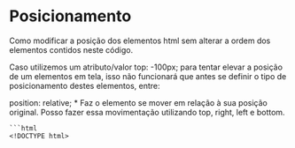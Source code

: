 # Posicionamento

Como modificar a posição dos elementos html sem alterar a ordem dos elementos contidos neste código.

Caso utilizemos um atributo/valor top: -100px; para tentar elevar a posição de um elementos em tela, isso não funcionará que antes se definir o tipo de posicionamento destes elementos, entre:

position: relative;
    * Faz o elemento se mover em relação à sua posição original. Posso fazer essa movimentação utilizando top, right, left e bottom.

    ```html
    <!DOCTYPE html>
<html lang="en">
<head>
    <meta charset="UTF-8">
    <meta http-equiv="X-UA-Compatible" content="IE=edge">
    <meta name="viewport" content="width=device-width, initial-scale=1.0">
    <title>Document</title>
    <style>
        div {
            width: 200px;
            height: 200px;
            background: green;
            position: relative;
            top: -100px;
            left: 200px;

            /* O elemento se move em obediência às coordenadas indicadas, relativamente a sua posição original. */
        }
    </style>
</head>
<body>

    <h1>html</h1>
    <p>Lorem ipsum dolor sit amet consectetur, adipisicing elit. Doloribus, ducimus commodi fugiat sit voluptate reprehenderit? Inventore, dolores! Laboriosam expedita, dolorem asperiores, vitae minus, dolore deleniti quo atque ad illum ducimus?</p>
    <div></div>

</body>
</html>
```

position: absolute;
    * O elemento absoluto fica é retirado do plano ordinário da página e colocado em plano sobreposto. Ficará, portanto, à frente de todos os demais e estes passarão a ocupar o lugar que antes ele ocupava. O elemento abaixo então subirá e ocupará seu lugar.

    >>> Obs. importante: A posição absoluta do elemento é relativa ao seu respectivo elemento pai, desde que este esteja classificado como position: relative. Caso o elemento pai não tenha sua position definida como relative, o elemento filho com posição absoluta terá seus atributos considerados em relação a todo o viewport.

```html
<!DOCTYPE html>
<html lang="en">
<head>
    <meta charset="UTF-8">
    <meta http-equiv="X-UA-Compatible" content="IE=edge">
    <meta name="viewport" content="width=device-width, initial-scale=1.0">
    <title>Document</title>
    <style>
        h1 {
            
            position: absolute;
            top: 0;
            left: 0;

        }

        div {
            width: 200px;
            height: 200px;
            background: blue;

        }

        /* Neste caso, como o texto foi marcado como display absolute, ficou por cima dos demais elementos, que passaram a ocupar seu lugar. */

    </style>
</head>
<body>

    <h1>Lorem ipsum dolor sit amet consectetur, adipisicing elit. Doloribus, ducimus commodi fugiat sit voluptate reprehenderit? Inventore, dolores! Laboriosam expedita, dolorem asperiores, vitae minus, dolore deleniti quo atque ad illum ducimus?</h1>

    <div></div>

</body>
</html>
```

Ex2 de position: absolute;
```html
<!DOCTYPE html>
<html lang="en">
<head>
    <meta charset="UTF-8">
    <meta http-equiv="X-UA-Compatible" content="IE=edge">
    <meta name="viewport" content="width=device-width, initial-scale=1.0">
    <title>Document</title>
    <style>
        h1 {
            
            position: absolute;
            top: 0;
            left: 0;

        }

        div {
            width: 200px;
            height: 200px;
            background: blue;

        }

        /* Neste caso, como o texto foi marcado como display absolute, ficou por cima dos demais elementos, que passaram a ocupar seu lugar. */

    </style>
</head>
<body>

    <h1>Lorem ipsum dolor sit amet consectetur, adipisicing elit. Doloribus, ducimus commodi fugiat sit voluptate reprehenderit? Inventore, dolores! Laboriosam expedita, dolorem asperiores, vitae minus, dolore deleniti quo atque ad illum ducimus?</h1>

    <div></div>

</body>
</html>
```

position: fixed;
    * Mantém o elemento fixo durante o rolamento da página. Como a posição absoluta, o elemento fica flutuando.

Ex:
```html
<!DOCTYPE html>
<html lang="en">
<head>
    <meta charset="UTF-8">
    <meta http-equiv="X-UA-Compatible" content="IE=edge">
    <meta name="viewport" content="width=device-width, initial-scale=1.0">
    <title>Document</title>
    <style>
        div {
            position: fixed;
            width: 100px;
            height: 100px;
            border-radius: 100%;
            background: blue;
            bottom: 20px;
            right: 20px;

        }

    </style>
</head>
<body>

    <p>Lorem ipsum dolor sit amet consectetur adipisicing elit. Corporis natus reprehenderit consectetur exercitationem, debitis provident adipisci ipsum mollitia est nulla, numquam illum sit accusantium! In reprehenderit quos corporis aliquam nesciunt.</p>

    <p>Lorem ipsum dolor sit, amet consectetur adipisicing elit. Sequi sed dolores natus, eveniet expedita ipsam quia aut pariatur quod nostrum quasi deserunt fugiat. Assumenda delectus nobis maiores, quidem nihil corrupti?</p>

    <p>Lorem, ipsum dolor sit amet consectetur adipisicing elit. Perspiciatis mollitia quos voluptatem fugiat. Maxime exercitationem delectus non! Quam esse quasi id veritatis illo ut accusamus, illum aliquam quisquam doloremque pariatur?</p>

    <p>Lorem ipsum, dolor sit amet consectetur adipisicing elit. Libero distinctio dolore fuga dolor perspiciatis, soluta ab quisquam iste expedita modi enim eaque ad. Voluptatum in, mollitia quod accusantium hic iste!</p>

    <p>Lorem ipsum, dolor sit amet consectetur adipisicing elit. Libero distinctio dolore fuga dolor perspiciatis, soluta ab quisquam iste expedita modi enim eaque ad. Voluptatum in, mollitia quod accusantium hic iste!</p>
    
    <p>Lorem ipsum, dolor sit amet consectetur adipisicing elit. Libero distinctio dolore fuga dolor perspiciatis, soluta ab quisquam iste expedita modi enim eaque ad. Voluptatum in, mollitia quod accusantium hic iste!</p>
    
    <p>Lorem ipsum, dolor sit amet consectetur adipisicing elit. Libero distinctio dolore fuga dolor perspiciatis, soluta ab quisquam iste expedita modi enim eaque ad. Voluptatum in, mollitia quod accusantium hic iste!</p>
    
    <p>Lorem ipsum, dolor sit amet consectetur adipisicing elit. Libero distinctio dolore fuga dolor perspiciatis, soluta ab quisquam iste expedita modi enim eaque ad. Voluptatum in, mollitia quod accusantium hic iste!</p>
    
    <p>Lorem ipsum, dolor sit amet consectetur adipisicing elit. Libero distinctio dolore fuga dolor perspiciatis, soluta ab quisquam iste expedita modi enim eaque ad. Voluptatum in, mollitia quod accusantium hic iste!</p>
    
    <p>Lorem ipsum, dolor sit amet consectetur adipisicing elit. Libero distinctio dolore fuga dolor perspiciatis, soluta ab quisquam iste expedita modi enim eaque ad. Voluptatum in, mollitia quod accusantium hic iste!</p>
    
    <p>Lorem ipsum, dolor sit amet consectetur adipisicing elit. Libero distinctio dolore fuga dolor perspiciatis, soluta ab quisquam iste expedita modi enim eaque ad. Voluptatum in, mollitia quod accusantium hic iste!</p>
    
    <p>Lorem ipsum, dolor sit amet consectetur adipisicing elit. Libero distinctio dolore fuga dolor perspiciatis, soluta ab quisquam iste expedita modi enim eaque ad. Voluptatum in, mollitia quod accusantium hic iste!</p>
    
    <p>Lorem ipsum, dolor sit amet consectetur adipisicing elit. Libero distinctio dolore fuga dolor perspiciatis, soluta ab quisquam iste expedita modi enim eaque ad. Voluptatum in, mollitia quod accusantium hic iste!</p>

    
    <p>Lorem ipsum, dolor sit amet consectetur adipisicing elit. Libero distinctio dolore fuga dolor perspiciatis, soluta ab quisquam iste expedita modi enim eaque ad. Voluptatum in, mollitia quod accusantium hic iste!</p>

    
    <p>Lorem ipsum, dolor sit amet consectetur adipisicing elit. Libero distinctio dolore fuga dolor perspiciatis, soluta ab quisquam iste expedita modi enim eaque ad. Voluptatum in, mollitia quod accusantium hic iste!</p>

    <div></div>

</body>
</html>
```





